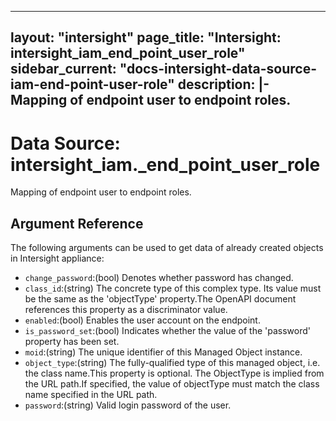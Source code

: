 
---
layout: "intersight"
page_title: "Intersight: intersight_iam_end_point_user_role"
sidebar_current: "docs-intersight-data-source-iam-end-point-user-role"
description: |-
Mapping of endpoint user to endpoint roles.
---

# Data Source: intersight_iam._end_point_user_role
Mapping of endpoint user to endpoint roles.
## Argument Reference
The following arguments can be used to get data of already created objects in Intersight appliance:
* `change_password`:(bool) Denotes whether password has changed. 
* `class_id`:(string) The concrete type of this complex type. Its value must be the same as the 'objectType' property.The OpenAPI document references this property as a discriminator value. 
* `enabled`:(bool) Enables the user account on the endpoint. 
* `is_password_set`:(bool) Indicates whether the value of the 'password' property has been set. 
* `moid`:(string) The unique identifier of this Managed Object instance. 
* `object_type`:(string) The fully-qualified type of this managed object, i.e. the class name.This property is optional. The ObjectType is implied from the URL path.If specified, the value of objectType must match the class name specified in the URL path. 
* `password`:(string) Valid login password of the user. 

